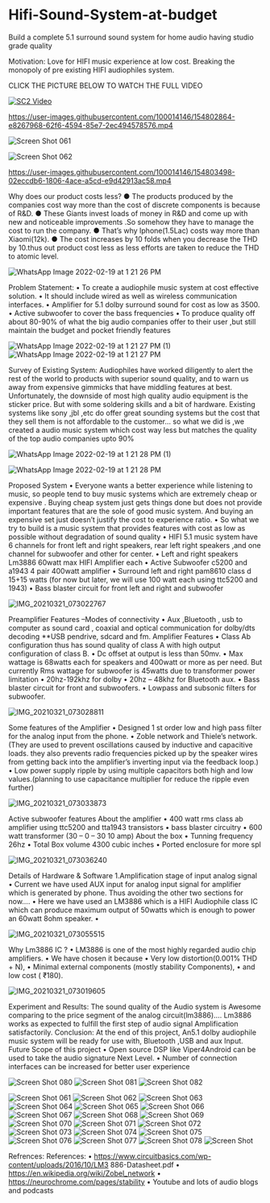 # Hifi-Sound-System-at-budget
Build a complete 5.1 surround sound system for home audio having studio grade quality

Motivation:
Love for HIFI music experience at low cost.
Breaking the monopoly of pre existing HIFI audiophiles system.



CLICK THE PICTURE BELOW TO WATCH THE FULL VIDEO

[![SC2 Video](https://user-images.githubusercontent.com/100014146/154802311-63925973-05fa-412f-b3fe-deca313d6d4c.jpeg)](https://drive.google.com/file/d/16l0J5DQ1uzBBEm99hrkmfnhNEvAfjHYx/view?usp=sharing)

https://user-images.githubusercontent.com/100014146/154802864-e8267968-62f6-4594-85e7-2ec494578576.mp4 


![Screen Shot 061](https://user-images.githubusercontent.com/100014146/154802769-05f5d539-df0d-4cf3-9e48-a5ca6c1e88c9.PNG)



![Screen Shot 062](https://user-images.githubusercontent.com/100014146/154802774-b45fa031-3ee2-4cd5-a172-e2620c30344a.PNG)



https://user-images.githubusercontent.com/100014146/154803498-02eccdb6-1806-4ace-a5cd-e9d42913ac58.mp4

Why does our product costs less?
● The products produced by the companies cost way more
than the cost of discrete components is because of R&D.
● These Giants invest loads of money in R&D and come up
with new and noticeable improvements .So somehow they
have to manage the cost to run the company.
● That’s why Iphone(1.5Lac) costs way more than
Xiaomi(12k).
● The cost increases by 10 folds when you decrease the THD
by 10.thus out product cost less as less efforts are taken to
reduce the THD to atomic level.






![WhatsApp Image 2022-02-19 at 1 21 26 PM](https://user-images.githubusercontent.com/100014146/154802314-c3e51065-aedd-4b73-a6ac-19a0ce2b2b29.jpeg)


Problem Statement:
• To create a audiophile music system at cost effective solution.
• It should include wired as well as wireless communication
interfaces.
• Amplifier for 5.1 dolby surround sound for cost as low as 3500.
• Active subwoofer to cover the bass frequencies
• To produce quality off about 80-90% of what the big audio
companies offer to their user ,but still maintain the budget and
pocket friendly features


![WhatsApp Image 2022-02-19 at 1 21 27 PM (1)](https://user-images.githubusercontent.com/100014146/154802316-ace153f9-6597-4dc6-8b51-6e5814f784e7.jpeg)
![WhatsApp Image 2022-02-19 at 1 21 27 PM](https://user-images.githubusercontent.com/100014146/154802318-37d451ea-3992-4b16-9668-2c9bb265860f.jpeg)

Survey of Existing System:
Audiophiles have worked diligently to alert the rest of the world to products
with superior sound quality, and to warn us away from expensive gimmicks
that have middling features at best.
Unfortunately, the downside of most high quality audio equipment is the
sticker price. But with some soldering skills and a bit of hardware.
Existing systems like sony ,jbl ,etc do offer great sounding systems but the
cost that they sell them is not affordable to the customer… so what we did
is ,we created a audio music system which cost way less but matches the
quality of the top audio companies upto 90%


![WhatsApp Image 2022-02-19 at 1 21 28 PM (1)](https://user-images.githubusercontent.com/100014146/154802319-ef39babf-664b-4e56-864e-4a8842b0d5df.jpeg)


![WhatsApp Image 2022-02-19 at 1 21 28 PM](https://user-images.githubusercontent.com/100014146/154802321-f393c57e-1aa9-4254-ae40-947f460d96a1.jpeg)



Proposed System
• Everyone wants a better experience while listening to music, so
people tend to buy music systems which are extremely cheap or
expensive . Buying cheap system just gets things done but does not
provide important features that are the sole of good music system.
And buying an expensive set just doesn’t justify the cost to
experience ratio.
• So what we try to build is a music system that provides features
with cost as low as possible without degradation of sound quality
• HIFI 5.1 music system have 6 channels for front left and right
speakers, rear left right speakers ,and one channel for subwoofer
and other for center.
• Left and right speakers Lm3886 60watt max HIFI Amplifier each
• Active Subwoofer c5200 and a1943 4 pair 400watt amplifier
• Surround left and right pam8610 class d 15+15 watts (for now
but later, we will use 100 watt each using ttc5200 and 1943)
• Bass blaster circuit for front left and right and subwoofer


![IMG_20210321_073022767](https://user-images.githubusercontent.com/100014146/154802328-42d5ecfd-cf6b-48bc-a197-5de56f10fe3c.jpg)

Preamplifier Features –Modes of connectivity
• Aux ,Bluetooth , usb to computer as sound card , coaxial and
optical communication for dolby/dts decoding **USB pendrive,
sdcard and fm.
Amplifier Features
• Class Ab configuration thus has sound quality of class A with high
output configuration of class B.
• Dc offset at output is less than 50mv.
• Max wattage is 68watts each for speakers and 400watt or more
as per need. But currently Rms wattage for subwoofer is 45watts
due to transformer power limitation
• 20hz-192khz for dolby
• 20hz – 48khz for Bluetooth aux.
• Bass blaster circuit for front and subwoofers.
• Lowpass and subsonic filters for subwoofer.



![IMG_20210321_073028811](https://user-images.githubusercontent.com/100014146/154802332-c48f13da-ed74-49b0-a0be-7778297ef5f8.jpg)

Some features of the Amplifier
• Designed 1
st order low and high pass filter for the analog input
from the phone.
• Zoble network and Thiele’s network.
(They are used to prevent oscillations caused by inductive and capacitive
loads. they also prevents radio frequencies picked up by the speaker
wires from getting back into the amplifier’s inverting input via the
feedback loop.)
• Low power supply ripple by using multiple capacitors both high
and low values.(planning to use capacitance multiplier for reduce
the ripple even further)


![IMG_20210321_073033873](https://user-images.githubusercontent.com/100014146/154802339-b5516fa6-0a38-4b03-b32f-911a02110abb.jpg)



Active subwoofer features
About the amplifier
• 400 watt rms class ab amplifier using ttc5200 and tta1943
transistors
• bass blaster circuitry
• 600 watt transformer (30 – 0 – 30 10 amp)
About the box
• Tunning frequency 26hz
• Total Box volume 4300 cubic inches
• Ported enclosure for more spl


![IMG_20210321_073036240](https://user-images.githubusercontent.com/100014146/154802345-f5745331-3141-44b3-8026-c5d758690df4.jpg)


Details of Hardware & Software
1.Amplification stage of input analog signal
• Current we have used AUX input for analog input signal for
amplifier which is generated by phone. Thus avoiding the other
two sections for now….
• Here we have used an LM3886 which is a HIFI Audiophile class IC
which can produce maximum output of 50watts which is enough
to power an 60watt 8ohm speaker.
•



![IMG_20210321_073055515](https://user-images.githubusercontent.com/100014146/154802352-5c292660-3e94-448e-b9d5-82b83b6864f8.jpg)


Why Lm3886 IC ?
• LM3886 is one of the most highly regarded audio chip amplifiers.
• We have chosen it because
• Very low distortion(0.001% THD + N),
• Minimal external components (mostly stability Components),
• and low cost ( ₹180).


![IMG_20210321_073019605](https://user-images.githubusercontent.com/100014146/154802323-4242f5de-e96b-43af-bffc-980b14d1d764.jpg)

Experiment and Results:
The sound quality of the Audio system is Awesome comparing to the
price segment of the analog circuit(lm3886)….
Lm3886 works as expected to fulfill the first step of audio signal
Amplification satisfactorily.
Conclusion:
At the end of this project, An5.1 dolby audiophile music system will
be ready for use with, Bluetooth ,USB and aux Input.
Future Scope of this project
• Open source DSP like Viper4Android can be used to take the audio
signature Next Level.
• Number of connection interfaces can be increased for better user
experience

![Screen Shot 080](https://user-images.githubusercontent.com/100014146/154803800-31659bba-cf6e-46c4-ad54-e341d460f3c7.PNG)
![Screen Shot 081](https://user-images.githubusercontent.com/100014146/154803801-ed9cec64-2449-417e-b73a-533b0ddf923b.PNG)
![Screen Shot 082](https://user-images.githubusercontent.com/100014146/154803803-a5484be5-6f2a-42af-a5bb-d631cc152d68.PNG)




![Screen Shot 061](https://user-images.githubusercontent.com/100014146/154802769-05f5d539-df0d-4cf3-9e48-a5ca6c1e88c9.PNG)
![Screen Shot 062](https://user-images.githubusercontent.com/100014146/154802774-b45fa031-3ee2-4cd5-a172-e2620c30344a.PNG)
![Screen Shot 063](https://user-images.githubusercontent.com/100014146/154802778-d4b2744d-6a39-4d36-9635-5354fdd29b05.PNG)
![Screen Shot 064](https://user-images.githubusercontent.com/100014146/154802781-39b632cf-bf13-4c24-bdd0-c941ae93f9a7.PNG)
![Screen Shot 065](https://user-images.githubusercontent.com/100014146/154802783-dfabcc67-5c76-4c51-9562-fadd0ac51cdd.PNG)
![Screen Shot 066](https://user-images.githubusercontent.com/100014146/154802787-1b663b93-bfb6-4ee5-afc9-243e002ac614.PNG)
![Screen Shot 067](https://user-images.githubusercontent.com/100014146/154802791-945e15f8-0781-46a9-bc37-34439c0bba4d.PNG)
![Screen Shot 068](https://user-images.githubusercontent.com/100014146/154802793-4631e96b-0865-443e-b62c-d5101097d9c7.PNG)
![Screen Shot 069](https://user-images.githubusercontent.com/100014146/154802796-6c716fd1-872f-4d02-84c5-3b670ee86d91.PNG)
![Screen Shot 070](https://user-images.githubusercontent.com/100014146/154802799-ae282ab1-3519-4d47-9cda-a109b927b0a9.PNG)
![Screen Shot 071](https://user-images.githubusercontent.com/100014146/154802802-b20e7cb5-83cc-41ac-a20f-8a1a3c3a6425.PNG)
![Screen Shot 072](https://user-images.githubusercontent.com/100014146/154802810-65e9096a-0aa7-49a9-a510-6f6692ce635b.PNG)
![Screen Shot 073](https://user-images.githubusercontent.com/100014146/154802811-bbea5378-81c6-48fd-8cfc-535fad255ff3.PNG)
![Screen Shot 074](https://user-images.githubusercontent.com/100014146/154802812-e513a9d4-c220-4ff9-9227-7ecff787655d.PNG)
![Screen Shot 075](https://user-images.githubusercontent.com/100014146/154802814-c93b774e-8e21-4902-8056-301585e34928.PNG)
![Screen Shot 076](https://user-images.githubusercontent.com/100014146/154802816-17fc7f71-fb23-415d-a622-2fe43e832751.PNG)
![Screen Shot 077](https://user-images.githubusercontent.com/100014146/154802818-e3e67bd1-3773-49cd-87f7-f4191c603628.PNG)
![Screen Shot 078](https://user-images.githubusercontent.com/100014146/154802822-03950199-e192-4fef-8d00-a0dd3edd4546.PNG)
![Screen Shot](https://user-images.githubusercontent.com/100014146/154802825-4fb29b0a-a8fd-445c-8d96-5d777dc2b6dd.JPG)



Refrences:
References:
• https://www.circuitbasics.com/wp-content/uploads/2016/10/LM3
886-Datasheet.pdf
• https://en.wikipedia.org/wiki/Zobel_network
• https://neurochrome.com/pages/stability
• Youtube and lots of audio blogs and podcasts
